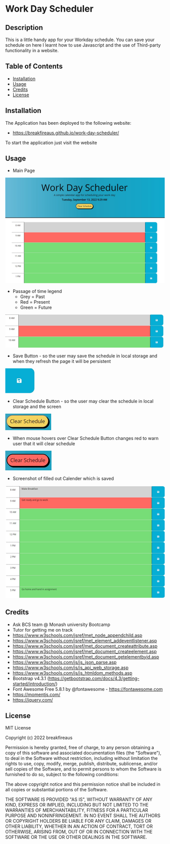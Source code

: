 # Work Day Scheduler

## Description

This is a little handy app for your Workday schedule. You can save your schedule on here
I learnt how to use Javascript and the use of Third-party functionality in a website.

## Table of Contents

- [Installation](#installation)
- [Usage](#usage)
- [Credits](#credits)
- [License](#license)

## Installation

The Application has been deployed to the following website:

- https://breakfireaus.github.io/work-day-scheduler/

To start the application just visit the website

## Usage

- Main Page

![alt text](assets/images/Screenshot-1.jpg)

- Passage of time legend
    - Grey = Past
    - Red = Present
    - Green = Future

![alt text](assets/images/Screenshot-2.jpg)

- Save Button - so the user may save the schedule in local storage and when they refresh the page it will be persistent

![alt text](assets/images/Screenshot-3.jpg)

- Clear Schedule Button - so the user may clear the schedule in local storage and the screen

![alt text](assets/images/Screenshot-5.jpg)

- When mouse hovers over Clear Schedule Button changes red to warn user that it will clear schedule

![alt text](assets/images/Screenshot-6.jpg)

- Screenshot of filled out Calender which is saved

![alt text](assets/images/Screenshot-4.jpg)

## Credits

- Ask BCS team @ Monash university Bootcamp
- Tutor for getting me on track
- https://www.w3schools.com/jsref/met_node_appendchild.asp
- https://www.w3schools.com/jsref/met_element_addeventlistener.asp
- https://www.w3schools.com/jsref/met_document_createattribute.asp
- https://www.w3schools.com/jsref/met_document_createelement.asp
- https://www.w3schools.com/jsref/met_document_getelementbyid.asp
- https://www.w3schools.com/js/js_json_parse.asp
- https://www.w3schools.com/js/js_api_web_storage.asp
- https://www.w3schools.com/js/js_htmldom_methods.asp
- Bootstrap v4.3.1 (https://getbootstrap.com/docs/4.3/getting-started/introduction/)
- Font Awesome Free 5.8.1 by @fontawesome - https://fontawesome.com
- https://momentjs.com/
- https://jquery.com/



## License

MIT License

Copyright (c) 2022 breakfireaus

Permission is hereby granted, free of charge, to any person obtaining a copy
of this software and associated documentation files (the "Software"), to deal
in the Software without restriction, including without limitation the rights
to use, copy, modify, merge, publish, distribute, sublicense, and/or sell
copies of the Software, and to permit persons to whom the Software is
furnished to do so, subject to the following conditions:

The above copyright notice and this permission notice shall be included in all
copies or substantial portions of the Software.

THE SOFTWARE IS PROVIDED "AS IS", WITHOUT WARRANTY OF ANY KIND, EXPRESS OR
IMPLIED, INCLUDING BUT NOT LIMITED TO THE WARRANTIES OF MERCHANTABILITY,
FITNESS FOR A PARTICULAR PURPOSE AND NONINFRINGEMENT. IN NO EVENT SHALL THE
AUTHORS OR COPYRIGHT HOLDERS BE LIABLE FOR ANY CLAIM, DAMAGES OR OTHER
LIABILITY, WHETHER IN AN ACTION OF CONTRACT, TORT OR OTHERWISE, ARISING FROM,
OUT OF OR IN CONNECTION WITH THE SOFTWARE OR THE USE OR OTHER DEALINGS IN THE
SOFTWARE.

